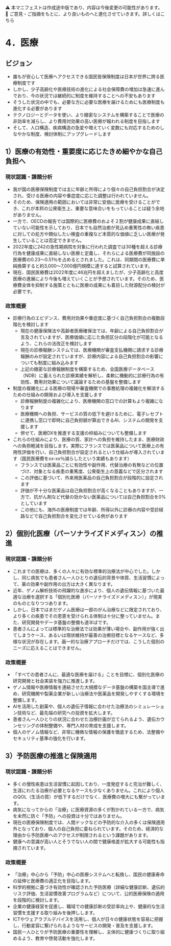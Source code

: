 ⚠️ 本マニフェストは作成途中版であり、内容は今後変更の可能性があります。  
💬 ご意見・ご指摘をもとに、より良いものへと進化させていきます。詳しくはこちら

# 4．医療

## ビジョン

- 誰もが安心して医療へアクセスできる国民皆保険制度は日本が世界に誇る医療制度です  
- しかし、少子高齢化や医療技術の進化による社会保障費の増加は急速に進んでおり、今の状況では継続的に制度を維持することへの不安もあります  
- そうした状況の中でも、必要な方に必要な医療を届けるためにも医療制度も進化する必要があります  
- テクノロジーとデータを使い、より緻密なシステムを構築することで医療の非効率を減らし、より費用対効果の高い医療が報われる制度を目指します  
- そして、人口構造、疾病構造の急変や増えていく変数にも対応するためのしなやかな制度、検討体制にアップグレードします

## 1）医療の有効性・重要度に応じたきめ細やかな自己負担へ

### 現状認識・課題分析

* 我が国の医療保険制度では主に年齢と所得により個々の自己負担割合が決定され、受ける医療の内容や重症度に応じた調整は行われていません。  
* そのため、保険適用の範囲においては非常に安価に医療を受けることができ、これが本邦の公衆衛生上、重要な意味合いをもっていることは疑う余地がありません。  
* 一方で、OECDの報告では国際的に医療費のおよそ２割が健康成果に直結していない可能性を示しており、日本でも自然治癒が見込め重篤性の無い疾患に対しての処方や類似したい検査の重複など本質的な価値に乏しい医療が発生していることは否定できません。  
* 2022年度に242の急性期病院を対象に行われた調査では30種を超える診療行為を健康成果に直結しない医療と定義し、それらによる医療費が同施設の医療費の0.23〜0.51％を占めるとされました。これは、同期間の医療費に単純換算すると約3,000〜7,000億円規模に達すると試算されています。  
* 現在、国民医療費は2022年度に46兆円を超えましたが、少子高齢化と高度医療の進展により今後も増えていくことが予想されています。そのため、医療費全体を抑制する施策とともに医療の成果にも着目した財源配分の検討が必要です。

### 政策概要

* 診療行為のエビデンス、費用対効果や重症度に基づく自己負担割合の複数段階化を検討します  
  * 現在の健康保険法や高齢者医療確保法では、年齢による自己負担割合が言及されていますが、医療価値に応じた負担区分の段階化が可能となるよう、これらの法改正を検討します  
  * 現在の診療報酬システムでは、医療機関が審査支払機関に請求する診療報酬のみが設定されていますが、診療内容による自己負担割合の影響についても制度に組み込みます  
  * 上記の緻密な診療報酬制度を構築するため、全国医療データベース（NDB）に蓄えられた診療実績を解析し、柔軟に機動的に診療行為の有効性、費用対効果について議論するための基盤を整備します  
* 制度の複雑化による医療の現場や審査機関での事務処理の複雑化を解消するための仕組みの開発および導入を支援します  
  * 診療報酬制度の複雑化により、医療機関の窓口での計算もより複雑になります  
  * 医療機関への負担、サービスの質の低下を避けるために、電子レセプトに連携し窓口で即時に自己負担額が算出できるAI、システムの開発を支援します  
  * 併せて、医療DXを推進する支援の枠組みについても整備します  
* これらの仕組みにより、医療の質、家計への負担を維持したまま、医療財政への負担軽減を目指します。実際にフランスでは医薬品について医療上の有用性評価を行い、自己負担割合が設定されるという仕組みが導入されています（国民医療費をxx-xx％減らしたという実績もあります）  
  * フランスでは医薬品ごとに有効性や副作用、代替治療の有無などの位置づけ、対象となる疾患の重篤度、公衆衛生上の意義などで区分されます  
  * この評価に基づいて、外来用医薬品の自己負担割合が段階的に設定されます  
  * 評価が不十分な医薬品は自己負担割合が高くなることもありますが、一方で、抗がん剤など代替の効かない医薬品については自己負担割合を0%としています  
  * この他にも、海外の医療制度では年齢、所得以外に診療の内容や受診経路などで自己負担割合を変化させている例があります

## 2）個別化医療（パーソナライズドメディスン）の推進

### 現状認識・課題分析
* これまでの医療は、多くの人々に有効な標準的治療法が中心でした。しかし、同じ病気でも患者さん一人ひとりの遺伝的背景や体質、生活習慣によって、薬の効果や副作用の出方は大きく異なります。
* 近年、ゲノム解析技術の飛躍的な進歩により、個人の遺伝情報に基づいた最適な治療を選択する「個別化医療（パーソナライズドメディスン）」が現実のものとなりつつあります。
* しかし、日本ではまだゲノム医療は一部のがん治療などに限定されており、より多くの疾患でその恩恵を受けられる体制は十分に整っていません。また、研究開発やデータ基盤の整備も道半ばです。
* 患者さんによっては標準的な治療法では効果が薄い場合や、副作用が強く出てしまうケース、あるいは現状維持が最善の治療目標となるケースなど、多様な状況が存在します。画一的な治療アプローチだけでは、こうした個別のニーズに応えることはできません。

### 政策概要
* 「すべての患者さんに、最適な医療を届ける」ことを目標に、個別化医療の研究開発と社会実装を強力に推進します。
* ゲノム情報や医療情報を連結させた大規模なデータ基盤の構築を国主導で進め、研究機関や製薬企業が新しい治療法や医薬品を開発しやすくする環境を整備します。
* AIを活用した創薬や、個人の遺伝子情報に合わせた治療法のシミュレーション技術など、最先端の研究への投資を拡大します。
* 患者さん一人ひとりの状況に合わせた治療計画が立てられるよう、遺伝カウンセリングの体制整備や、専門人材の育成を支援します。
* 個人のゲノム情報など、非常に機微な情報の保護を徹底するため、法整備やセキュリティ基準の強化を行います。

## 3）予防医療の推進と保険適用

### 現状認識・課題分析
* 多くの慢性疾患は生活習慣に起因しており、一度発症すると完治が難しく、生涯にわたる治療が必要となるケースも少なくありません。これにより個人のQOL（生活の質）が低下するだけでなく、医療費の増大にも繋がっています。
* 病気になってからの「治療」に医療資源の多くが割かれている一方で、病気を未然に防ぐ「予防」への投資は十分ではありません。
* 現在の医療保険制度では、人間ドックなどの予防的な介入の多くは保険適用外となっており、個人の自己負担に委ねられています。そのため、経済的な理由から予防医療へのアクセスが制限されるという課題があります。
* 健康への意識が高い人とそうでない人の間で健康格差が拡大する可能性も指摘されています。

### 政策概要
* 「治療」中心から「予防」中心の医療システムへと転換し、国民の健康寿命の延伸と医療費の適正化を目指します。
* 科学的根拠に基づき有効性が確認された予防医療（詳細な健康診断、遺伝的リスク評価、生活習慣改善プログラムなど）について、公的医療保険の適用を段階的に検討します。
* 企業の健康経営を促進し、職域での健康診断の受診率向上や、健康的な生活習慣を支援する取り組みを後押しします。
* ICTやウェアラブルデバイスを活用し、個人が日々の健康状態を容易に把握し、行動変容に繋げられるようなサービスの開発・普及を支援します。
* 国民一人ひとりが予防医療の重要性を理解し、主体的に健康づくりに取り組めるよう、教育や啓発活動を強化します。
